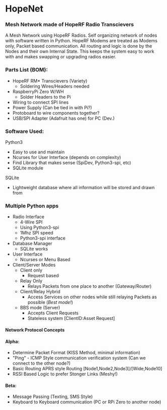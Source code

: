 # HopeNet
### Mesh Network made of HopeRF Radio Transcievers

A Mesh Network using HopeRF Radios. Self organizing network of nodes with software written in Python. HopeRF Modems are treated as Modems only, Packet based communication. All routing and logic is done by the Nodes and their own Internal State. This keeps the system easy to work with and makes swapping or upgrading radios easier.



### Parts List (BOM):
- HopeRF RM* Transcievers (Variety)
  - Soldering Wires/Headers needed
- RaspberryPi Zero W/WH
  - Solder Headers to the Pi
- Wiring to connect SPI lines
- Power Supply (Can be tied in with Pi?)
- Protoboard to wire components together?
- USB/SPI Adapter (Adafruit has one) for PC (Dev.)

### Software Used:
Python3
- Easy to use and maintain
- Ncurses for User Interface (depends on complexity)
- Find Library that makes sense (SpiDev, Python3-spi, etc)
- SQLite module

SQLite
- Lightweight database where all information will be stored and drawn from

### Multiple Python apps
- Radio Interface
  - 4-Wire SPI
  - Using Python3-spi
  - 1Mhz SPI speed
  - Python3-spi interface
- Database Manager
  - SQLite works
- User Interface
  - Ncurses or Menu Based
- Client/Server Modes
  - Client only
    - Request based
  - Relay Only
    - Relays Packets from one place to another (Gateway/Router)
  - Client/Relay Hybrid
    - Access Services on other nodes while still relaying Packets as possible (*Best mode!*)
  - BBS mode (Server)
    - Accepts Client Requests
    - Stateless system [ClientID:Asset Request]

#### Network Protocol Concepts

#### Alpha:
- Determine Packet Format (KISS Method, minimal information)
- "Ping" - ICMP Style communication verification system (Can we connect to the other node?)
- Basic Routing APRS style Routing [Node1,Node2,Node3]/[Wide,Node10]
- RSSI Based Logic to prefer Stonger Links (Meshy!)

#### Beta:
- Message Passing (Texting, SMS Style)
- Keyboard to Keyboard communication (PC or RPi Zero to another node)







